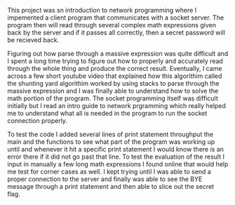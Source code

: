 This project was sn introduction to network programming where I impemented a client program that communicates with a socket server. The program then will read through several complex math expressions given back by the server and if it passes all correctly, then a secret password will be recieved back.

Figuring out how parse through a massive expression was quite difficult and I spent a long time trying to figure out how to properly and accurately read through the whole thing and produce the correct result. Eventually, I came across a few short youtube video that explained how this algorithim called the shunting yard algorithim worked by using stacks to parse through the massive expression and I was finally able to understand how to solve the math portion of the program. The socket programming itself was difficult initially but I read an intro guide to network prgramming which really helped me to understand what all is needed in the program to run the socket connection properly.

To test the code I added several lines of print statement throughput the main and the functions to see what part of the program was working up until and whenever it hit a specific print statement I would know there is an error there if it did not go past that line. To test the evaluation of the result I input in manually a few long math expressions I found online that would help me test for corner cases as well. I kept trying until I was able to send a proper connection to the server and finally was able to see the BYE message through a print statement and then able to slice out the secret flag.




 